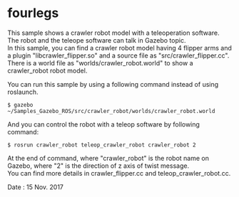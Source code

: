 # fourlegs  

This sample shows a crawler robot model with a teleoperation software.  
The robot and the teleope software can talk in Gazebo topic.  
In this sample, you can find a crawler robot model having 4 flipper arms and a plugin "libcrawler_flipper.so" and a source file as "src/crawler_flipper.cc".  
There is a world file as "worlds/crawler_robot.world" to show a crawler_robot robot model.  

You can run this sample by using a following command instead of using roslaunch.  

    $ gazebo ~/Samples_Gazebo_ROS/src/crawler_robot/worlds/crawler_robot.world  

And you can control the robot with a teleop software by following command:  

    $ rosrun crawler_robot teleop_crawler_robot crawler_robot 2  
    
At the end of command, where "crawler_robot" is the robot name on Gazebo, where "2" is the direction of z axis of twist message.  
You can find more details in crawler_flipper.cc and teleop_crawler_robot.cc.  
    
Date : 15 Nov. 2017
